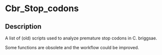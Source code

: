 # Cbr_Stop_codons

## Description

A list of (old) scripts used to analyze premature stop codons in C. briggsae.

Some functions are obsolete and the workflow could be improved. 
